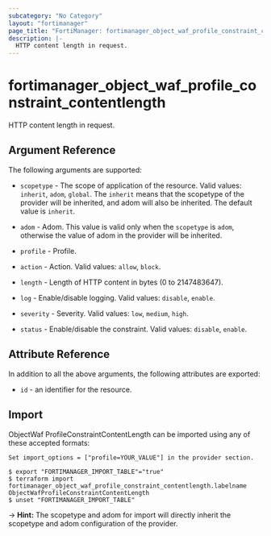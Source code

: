 ```yaml
---
subcategory: "No Category"
layout: "fortimanager"
page_title: "FortiManager: fortimanager_object_waf_profile_constraint_contentlength"
description: |-
  HTTP content length in request.
---
```


# fortimanager_object_waf_profile_constraint_contentlength
HTTP content length in request.

## Argument Reference


The following arguments are supported:

* `scopetype` - The scope of application of the resource. Valid values: `inherit`, `adom`, `global`. The `inherit` means that the scopetype of the provider will be inherited, and adom will also be inherited. The default value is `inherit`.
* `adom` - Adom. This value is valid only when the `scopetype` is `adom`, otherwise the value of adom in the provider will be inherited.
* `profile` - Profile.

* `action` - Action. Valid values: `allow`, `block`.

* `length` - Length of HTTP content in bytes (0 to 2147483647).
* `log` - Enable/disable logging. Valid values: `disable`, `enable`.

* `severity` - Severity. Valid values: `low`, `medium`, `high`.

* `status` - Enable/disable the constraint. Valid values: `disable`, `enable`.



## Attribute Reference

In addition to all the above arguments, the following attributes are exported:
* `id` - an identifier for the resource.

## Import

ObjectWaf ProfileConstraintContentLength can be imported using any of these accepted formats:
```
Set import_options = ["profile=YOUR_VALUE"] in the provider section.

$ export "FORTIMANAGER_IMPORT_TABLE"="true"
$ terraform import fortimanager_object_waf_profile_constraint_contentlength.labelname ObjectWafProfileConstraintContentLength
$ unset "FORTIMANAGER_IMPORT_TABLE"
```
-> **Hint:** The scopetype and adom for import will directly inherit the scopetype and adom configuration of the provider.
